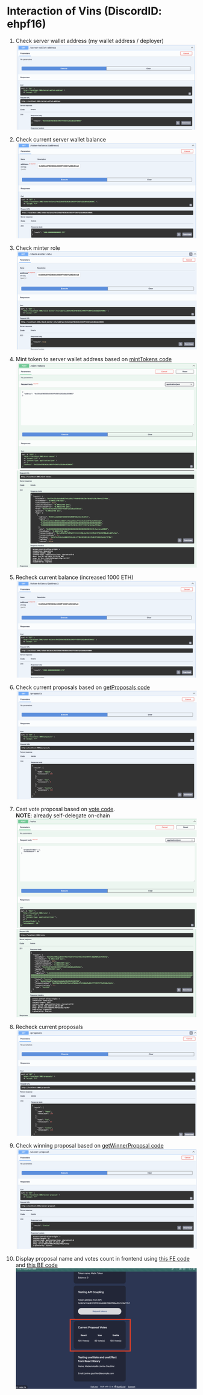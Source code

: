 # Interaction of Vins (DiscordID: ehpf16)

1. Check server wallet address (my wallet address / deployer)
![](<./assets/1_check-server-wallet-address.png>)

2. Check current server wallet balance ![](<./assets/2_check-current-balance.png>)

3. Check minter role ![](<./assets/3_check-minter-role.png>)

4. Mint token to server wallet address based on [mintTokens code](https://github.com/devinekadeni/week-04-evm-encode/blob/main/backend/src/app.controller.ts#L51) ![](<./assets/4_mint-token-1.png>) ![](<./assets/4_mint-token-2.png>)

5. Recheck current balance (increased 1000 ETH) ![](<./assets/5_recheck-current-balance.png>)

6. Check current proposals based on [getProposals code](https://github.com/devinekadeni/week-04-evm-encode/blob/main/backend/src/app.controller.ts#L56) ![](<./assets/6_check-current-proposal.png>)

7. Cast vote proposal based on [vote code](https://github.com/devinekadeni/week-04-evm-encode/blob/main/backend/src/app.controller.ts#L61). <br><b>NOTE</b>: already self-delegate on-chain ![](<./assets/7_vote-proposal-1.png>) ![](<./assets/7_vote-proposal-2.png>)

8. Recheck current proposals ![](<./assets/8_recheck-current-proposal.png>)

9. Check winning proposal based on [getWinnerProposal code](https://github.com/devinekadeni/week-04-evm-encode/blob/main/backend/src/app.controller.ts#L68) ![](<./assets/9_check-winning-proposal.png>)

10. Display proposal name and votes count in frontend using [this FE code](https://github.com/devinekadeni/week-04-evm-encode/blob/main/frontend/packages/nextjs/app/page.tsx#L302) and [this BE code](https://github.com/devinekadeni/week-04-evm-encode/blob/main/backend/src/app.controller.ts#L56) ![](<./assets/10_display-proposal-frontend.png>)
